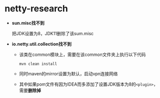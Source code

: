 # netty-research

- **sun.misc找不到**

  把JDK设置为8，JDK11删除了该sum.misc

- **io.netty.util.collection找不到**

  - 该类在common模块上，需要在该common文件夹上执行以下代码

    ```
    mvn clean install
    ```

  - 同时maven的mirror设置为默认，启动vpn连接网络
  - 其中如果pom文件有因为IDEA而多添加了设置JDK版本为8的`<plugin>`，需要**删除掉**